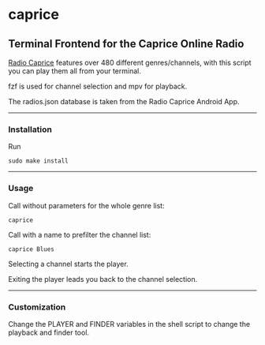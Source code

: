 # caprice
## Terminal Frontend for the Caprice Online Radio
 
[Radio Caprice](http://radcap.ru/index-d.html) features over 480 different genres/channels, with this script you can play them all from your terminal.

fzf is used for channel selection and mpv for playback.

The radios.json database is taken from the Radio Caprice Android App.

---
### Installation

Run
```
sudo make install
```

---
### Usage

Call without parameters for the whole genre list:

```
caprice
```

Call with a name to prefilter the channel list:


```
caprice Blues
```

Selecting a channel starts the player.

Exiting the player leads you back to the channel selection.

---
### Customization

Change the PLAYER and FINDER variables in the shell script to change the playback and finder tool.

